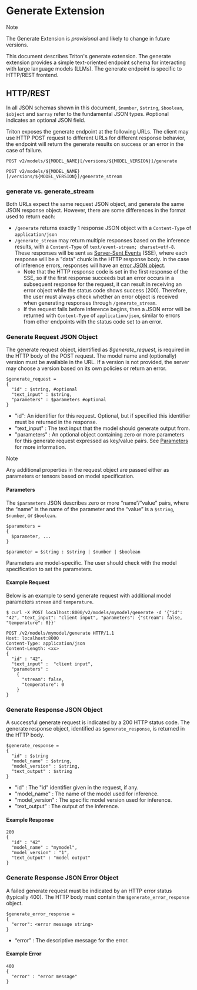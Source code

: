 <!--
# Copyright 2023-2025, NVIDIA CORPORATION & AFFILIATES. All rights reserved.
#
# Redistribution and use in source and binary forms, with or without
# modification, are permitted provided that the following conditions
# are met:
#  * Redistributions of source code must retain the above copyright
#    notice, this list of conditions and the following disclaimer.
#  * Redistributions in binary form must reproduce the above copyright
#    notice, this list of conditions and the following disclaimer in the
#    documentation and/or other materials provided with the distribution.
#  * Neither the name of NVIDIA CORPORATION nor the names of its
#    contributors may be used to endorse or promote products derived
#    from this software without specific prior written permission.
#
# THIS SOFTWARE IS PROVIDED BY THE COPYRIGHT HOLDERS ``AS IS'' AND ANY
# EXPRESS OR IMPLIED WARRANTIES, INCLUDING, BUT NOT LIMITED TO, THE
# IMPLIED WARRANTIES OF MERCHANTABILITY AND FITNESS FOR A PARTICULAR
# PURPOSE ARE DISCLAIMED.  IN NO EVENT SHALL THE COPYRIGHT OWNER OR
# CONTRIBUTORS BE LIABLE FOR ANY DIRECT, INDIRECT, INCIDENTAL, SPECIAL,
# EXEMPLARY, OR CONSEQUENTIAL DAMAGES (INCLUDING, BUT NOT LIMITED TO,
# PROCUREMENT OF SUBSTITUTE GOODS OR SERVICES; LOSS OF USE, DATA, OR
# PROFITS; OR BUSINESS INTERRUPTION) HOWEVER CAUSED AND ON ANY THEORY
# OF LIABILITY, WHETHER IN CONTRACT, STRICT LIABILITY, OR TORT
# (INCLUDING NEGLIGENCE OR OTHERWISE) ARISING IN ANY WAY OUT OF THE USE
# OF THIS SOFTWARE, EVEN IF ADVISED OF THE POSSIBILITY OF SUCH DAMAGE.
-->

# Generate Extension

> [!NOTE]
> The Generate Extension is *provisional* and likely to change in future versions.

This document describes Triton's generate extension. The generate
extension provides a simple text-oriented endpoint schema for interacting with
large language models (LLMs). The generate endpoint is specific to HTTP/REST
frontend.

## HTTP/REST

In all JSON schemas shown in this document, `$number`, `$string`, `$boolean`,
`$object` and `$array` refer to the fundamental JSON types. #optional
indicates an optional JSON field.

Triton exposes the generate endpoint at the following URLs. The client may use
HTTP POST request to different URLs for different response behavior, the
endpoint will return the generate results on success or an error in the case of
failure.

```
POST v2/models/${MODEL_NAME}[/versions/${MODEL_VERSION}]/generate

POST v2/models/${MODEL_NAME}[/versions/${MODEL_VERSION}]/generate_stream
```

### generate vs. generate_stream

Both URLs expect the same request JSON object, and generate the same JSON
response object. However, there are some differences in the format used to
return each:
* `/generate` returns exactly 1 response JSON object with a
`Content-Type` of `application/json`
* `/generate_stream` may return multiple responses based on the inference
results, with a `Content-Type` of `text/event-stream; charset=utf-8`.
These responses will be sent as
[Server-Sent Events](https://html.spec.whatwg.org/multipage/server-sent-events.html#server-sent-events)
(SSE), where each response will be a "data" chunk in the HTTP
response body. In the case of inference errors, responses will have
an [error JSON object](#generate-response-json-error-object).
    * Note that the HTTP response code is set in the first response of the SSE,
    so if the first response succeeds but an error occurs in a subsequent
    response for the request, it can result in receiving an error object
    while the status code shows success (200). Therefore, the user must
    always check whether an error object is received when generating
    responses through `/generate_stream`.
    * If the request fails before inference begins, then a JSON error will
    be returned with `Content-Type` of `application/json`, similar to errors
    from other endpoints with the status code set to an error.

### Generate Request JSON Object

The generate request object, identified as *$generate_request*, is
required in the HTTP body of the POST request. The model name and
(optionally) version must be available in the URL. If a version is not
provided, the server may choose a version based on its own policies or
return an error.

    $generate_request =
    {
      "id" : $string, #optional
      "text_input" : $string,
      "parameters" : $parameters #optional
    }

* "id": An identifier for this request. Optional, but if specified this identifier must be returned in the response.
* "text_input" : The text input that the model should generate output from.
* "parameters" : An optional object containing zero or more parameters for this
  generate request expressed as key/value pairs. See
  [Parameters](#parameters) for more information.

> [!NOTE]
> Any additional properties in the request object are passed either as
> parameters or tensors based on model specification.

#### Parameters

The `$parameters` JSON describes zero or more “name”/”value” pairs,
where the “name” is the name of the parameter and the “value” is a
`$string`, `$number`, or `$boolean`.

    $parameters =
    {
      $parameter, ...
    }

    $parameter = $string : $string | $number | $boolean

Parameters are model-specific. The user should check with the model
specification to set the parameters.

#### Example Request

Below is an example to send generate request with additional model parameters `stream` and `temperature`.

```
$ curl -X POST localhost:8000/v2/models/mymodel/generate -d '{"id": "42", "text_input": "client input", "parameters": {"stream": false, "temperature": 0}}'

POST /v2/models/mymodel/generate HTTP/1.1
Host: localhost:8000
Content-Type: application/json
Content-Length: <xx>
{
  "id" : "42",
  "text_input" :  "client input",
  "parameters" :
    {
      "stream": false,
      "temperature": 0
    }
}
```

### Generate Response JSON Object

A successful generate request is indicated by a 200 HTTP status code.
The generate response object, identified as `$generate_response`, is returned in
the HTTP body.

    $generate_response =
    {
      "id" : $string
      "model_name" : $string,
      "model_version" : $string,
      "text_output" : $string
    }

* "id" : The "id" identifier given in the request, if any.
* "model_name" : The name of the model used for inference.
* "model_version" : The specific model version used for inference.
* "text_output" : The output of the inference.

#### Example Response

```
200
{
  "id" : "42"
  "model_name" : "mymodel",
  "model_version" : "1",
  "text_output" : "model output"
}
```

### Generate Response JSON Error Object

A failed generate request must be indicated by an HTTP error status
(typically 400). The HTTP body must contain the
`$generate_error_response` object.

    $generate_error_response =
    {
      "error": <error message string>
    }

* “error” : The descriptive message for the error.

#### Example Error

```
400
{
  "error" : "error message"
}
```
